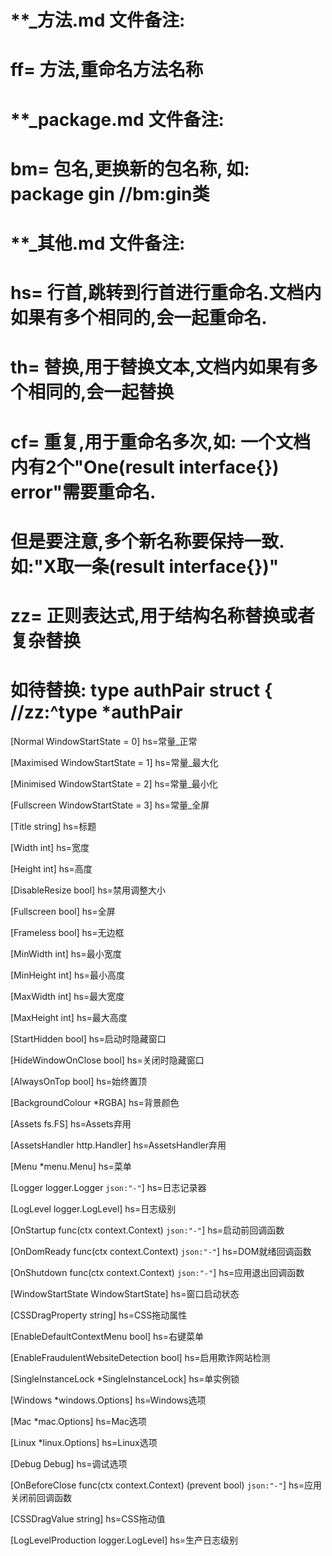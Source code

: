 # **_方法.md 文件备注:
# ff= 方法,重命名方法名称
# 
# **_package.md 文件备注:
# bm= 包名,更换新的包名称, 如: package gin //bm:gin类
#
# **_其他.md 文件备注:
# hs= 行首,跳转到行首进行重命名.文档内如果有多个相同的,会一起重命名.
# th= 替换,用于替换文本,文档内如果有多个相同的,会一起替换
# cf= 重复,用于重命名多次,如: 一个文档内有2个"One(result interface{}) error"需要重命名.
#     但是要注意,多个新名称要保持一致. 如:"X取一条(result interface{})"
# zz= 正则表达式,用于结构名称替换或者复杂替换
#     如待替换: type authPair struct { //zz:^type *authPair

[Normal     WindowStartState = 0]
hs=常量_正常

[Maximised  WindowStartState = 1]
hs=常量_最大化

[Minimised  WindowStartState = 2]
hs=常量_最小化

[Fullscreen WindowStartState = 3]
hs=常量_全屏

[Title             string]
hs=标题

[Width             int]
hs=宽度

[Height            int]
hs=高度

[DisableResize     bool]
hs=禁用调整大小

[Fullscreen        bool]
hs=全屏

[Frameless         bool]
hs=无边框

[MinWidth          int]
hs=最小宽度

[MinHeight         int]
hs=最小高度

[MaxWidth          int]
hs=最大宽度

[MaxHeight         int]
hs=最大高度

[StartHidden       bool]
hs=启动时隐藏窗口

[HideWindowOnClose bool]
hs=关闭时隐藏窗口

[AlwaysOnTop       bool]
hs=始终置顶

[BackgroundColour *RGBA]
hs=背景颜色

[Assets fs.FS]
hs=Assets弃用

[AssetsHandler http.Handler]
hs=AssetsHandler弃用

[Menu               *menu.Menu]
hs=菜单

[Logger             logger.Logger   `json:"-"`]
hs=日志记录器

[LogLevel           logger.LogLevel]
hs=日志级别

[OnStartup          func(ctx context.Context)                `json:"-"`]
hs=启动前回调函数

[OnDomReady         func(ctx context.Context)                `json:"-"`]
hs=DOM就绪回调函数

[OnShutdown         func(ctx context.Context)                `json:"-"`]
hs=应用退出回调函数

[WindowStartState   WindowStartState]
hs=窗口启动状态

[CSSDragProperty string]
hs=CSS拖动属性

[EnableDefaultContextMenu bool]
hs=右键菜单

[EnableFraudulentWebsiteDetection bool]
hs=启用欺诈网站检测

[SingleInstanceLock *SingleInstanceLock]
hs=单实例锁

[Windows *windows.Options]
hs=Windows选项

[Mac     *mac.Options]
hs=Mac选项

[Linux   *linux.Options]
hs=Linux选项

[Debug Debug]
hs=调试选项

[OnBeforeClose      func(ctx context.Context) (prevent bool) `json:"-"`]
hs=应用关闭前回调函数

[CSSDragValue string]
hs=CSS拖动值

[LogLevelProduction logger.LogLevel]
hs=生产日志级别
